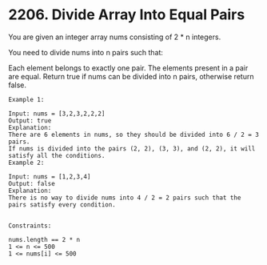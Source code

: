 # 2206. Divide Array Into Equal Pairs

You are given an integer array nums consisting of 2 * n integers.

You need to divide nums into n pairs such that:

Each element belongs to exactly one pair.
The elements present in a pair are equal.
Return true if nums can be divided into n pairs, otherwise return false.

```
Example 1:

Input: nums = [3,2,3,2,2,2]
Output: true
Explanation:
There are 6 elements in nums, so they should be divided into 6 / 2 = 3 pairs.
If nums is divided into the pairs (2, 2), (3, 3), and (2, 2), it will satisfy all the conditions.
Example 2:

Input: nums = [1,2,3,4]
Output: false
Explanation:
There is no way to divide nums into 4 / 2 = 2 pairs such that the pairs satisfy every condition.


Constraints:

nums.length == 2 * n
1 <= n <= 500
1 <= nums[i] <= 500
```